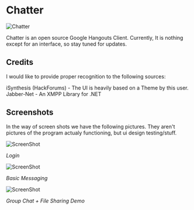 Chatter
========
![Chatter](http://i.gyazo.com/a3fe0acbd0a91685ba8f21fa3eebc4f8.png)

Chatter is an open source Google Hangouts Client.
Currently, It is nothing except for an interface, so stay tuned for updates.

Credits
--------

I would like to provide proper recognition to the following sources:

iSynthesis (HackForums) - The UI is heavily based on a Theme by this user.
Jabber-Net - An XMPP Library for .NET

Screenshots
-----------

In the way of screen shots we have the following pictures.
They aren't pictures of the program actualy functioning, but ui design testing/stuff.

![ScreenShot](//i.gyazo.com/3aa25f8d4b133fc7d7385773bfae54a8.png)

_Login_

![ScreenShot](//i.gyazo.com/4697a5154b2283f4bb8f3f3262a1ec3f.png)

_Basic Messaging_

![ScreenShot](//i.gyazo.com/65dcf2cdf174107a646fc66a4f52ba94.png)

_Group Chat + File Sharing Demo_